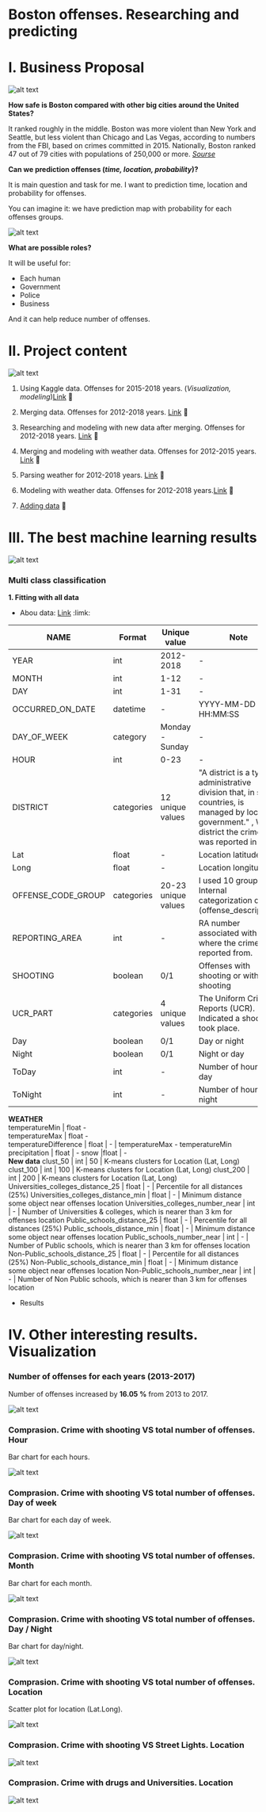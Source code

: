 # Boston offenses. Researching and predicting

# I. Business Proposal

![alt text](https://media.giphy.com/media/3o85xm0pDVY4EkKdFe/giphy.gif)

**How safe is Boston compared with other big cities around the United States?**

It ranked roughly in the middle. Boston was more violent than New York and Seattle, but less violent than Chicago and Las Vegas, according to numbers from the FBI, based on crimes committed in 2015. Nationally, Boston ranked 47 out of 79 cities with populations of 250,000 or more. [*Sourse*](https://www.northeastern.edu/thescope/2017/06/21/boston-crime-map-how-safe-is-your-neighborhood/)

**Can we prediction offenses (*time, location, probability*)?**

It is main question and task for me. I want to prediction time, location and probability for offenses. 

You can imagine it: we have prediction map with probability for each offenses groups.

![alt text](https://i0.wp.com/www.northeastern.edu/thescope/wp-content/uploads/2017/06/Crime-map.jpg?fit=2932%2C1048&ssl=1)

**What are possible roles?**

It will be useful for:
- Each human
- Government
- Police
- Business

And it can help reduce number of offenses. 


# II. Project content

![alt text](https://thumbs.gfycat.com/DearComfortableCub-small.gif)

1. Using Kaggle data. Offenses for 2015-2018 years. (*Visualization, modeling*)[Link](https://github.com/OleksandrKosovan/predicting-boston-offense/tree/master/1-Kaggle-data) :link:

2. Merging data. Offenses for 2012-2018 years. [Link](https://github.com/OleksandrKosovan/predicting-boston-offense/tree/master/2-marge_data) :link:

3. Researching and modeling with new data after merging. Offenses for 2012-2018 years. [Link](https://github.com/OleksandrKosovan/predicting-boston-offense/tree/master/3-research-modeling-with-new_data) :link:

4. Merging and modeling with weather data. Offenses for 2012-2015 years. [Link](https://github.com/OleksandrKosovan/predicting-boston-offense/tree/master/4-merge-modeling-with-weather) :link:

5. Parsing weather for 2012-2018 years. [Link](https://github.com/OleksandrKosovan/predicting-boston-offense/tree/master/6-modeling-with-weather-data) :link:

6. Modeling with weather data. Offenses for 2012-2018 years.[Link](https://github.com/OleksandrKosovan/predicting-boston-offense/tree/master/6-modeling-with-weather-data) :link:

7. [Adding data](https://github.com/OleksandrKosovan/predicting-boston-offense/tree/master/7-Adding-new-data) :link:

# III. The best machine learning results

![alt text](http://www.sixthcents.net/images/macbook.gif)

### Multi class classification

**1. Fitting with all data**

- Abou data: [Link](d) :limk:

NAME	| Format | Unique value |	Note
------|--------|--------------|------
YEAR |	int	| 2012-2018 |	-
MONTH |	int |	1-12 |	-
DAY |	int |	1-31 |	-
OCCURRED_ON_DATE |	datetime |	-	 | YYYY-MM-DD HH:MM:SS
DAY_OF_WEEK |	category |	Monday - Sunday |	-
HOUR |	int | 	0-23 |	-
DISTRICT |	categories	| 12 unique values |	"A district is a type of administrative division that, in some countries, is managed by local government." , What district the crime was reported in
Lat	| float | 	-	| Location latitude 
Long |	float	| -	| Location longitude
OFFENSE_CODE_GROUP |	categories |	20-23 unique values |	I used 10 groups. Internal categorization of (offense_description)
REPORTING_AREA	| int	| -	| RA number associated with the where the crime was reported from.
SHOOTING | boolean	| 0/1	| Offenses with shooting or without shooting
UCR_PART	| categories |	4 unique values |	The Uniform Crime Reports (UCR). Indicated a shooting took place.
Day	| boolean |	0/1	| Day or night
Night |	boolean| 	0/1	| Night or day
ToDay	| int	| - |	Number of hour to day
ToNight |	int	|-	| Number of hour to night
**WEATHER**			
temperatureMin	| float	-	
temperatureMax	| float	-	
temperatureDifference	| float	| -	| temperatureMax - temperatureMin
precipitation	| float	| -	
snow	|float |	-	
**New data**
clust_50 | int | 50 | K-means clusters for Location (Lat, Long)
clust_100 | int | 100 | K-means clusters for Location (Lat, Long)
clust_200 | int | 200 | K-means clusters for Location (Lat, Long)
Universities_colleges_distance_25 | float | - | Percentile for all distances (25%)
Universities_colleges_distance_min | float | - | Minimum distance some object near offenses location
Universities_colleges_number_near | int | - | Number of Universities & colleges, which is nearer than 3 km for offenses location
Public_schools_distance_25 | float | - | Percentile for all distances (25%)
Public_schools_distance_min | float | - | Minimum distance some object near offenses location
Public_schools_number_near | int | - | Number of Public schools, which is nearer than 3 km for offenses location
Non-Public_schools_distance_25 | float | - | Percentile for all distances (25%)
Non-Public_schools_distance_min | float | - | Minimum distance some object near offenses location
Non-Public_schools_number_near | int | - | Number of Non Public schools, which is nearer than 3 km for offenses location

- Results





# IV. Other interesting results. Visualization

### Number of offenses for each years (2013-2017)

Number of offenses increased by  **16.05 %** from 2013 to 2017.

![alt text](https://image.ibb.co/fbkAMz/download.png)

### Comprasion. Crime with shooting VS total number of offenses. Hour

Bar chart for each hours. 

![alt text](https://image.ibb.co/icM38e/shooting_1.png)


### Comprasion. Crime with shooting VS total number of offenses. Day of week

Bar chart for each day of week. 


![alt text](https://image.ibb.co/b4YVMz/shooting_2.png)

### Comprasion. Crime with shooting VS total number of offenses. Month

Bar chart for each month. 

![alt text](https://image.ibb.co/fn271z/shooting_3.png)


### Comprasion. Crime with shooting VS total number of offenses. Day / Night

Bar chart for day/night. 


![alt text](https://image.ibb.co/n0eegz/shooting_4.png)

### Comprasion. Crime with shooting VS total number of offenses. Location

Scatter plot for location (Lat.Long). 


![alt text](https://image.ibb.co/noYSZK/crime_shooting.png)

### Comprasion. Crime with shooting VS Street Lights. Location

![alt text](https://image.ibb.co/bB9CJe/crime_shooting_location.png)


### Comprasion. Crime with drugs and Universities. Location

![alt text](https://image.ibb.co/g6PJrz/drug.png)
